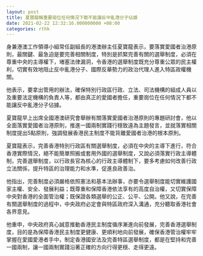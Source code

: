```yaml
---
layout: post
title: 夏寶龍稱重要崗位任何情況下都不能讓反中亂港分子佔據
date: 2021-02-22 12:32:16.000000000 +08:00
categories: rthk
---
```


身兼港澳工作領導小組常任副組長的港澳辦主任夏寶龍表示，要落實愛國者治港原則，最關鍵、最急迫是要完善相關制度，特別是抓緊完善有關的選舉制度，必須在尊重中央的主導權下，堵塞法律漏洞，令香港的選舉制度既充分尊重公眾的民主權利，切實有效地阻止反中亂港分子、國際反華勢力的政治代理人進入特區政權機關。

他表示，要拿出管用的辦法，確保特別行政區行政、立法、司法機構的組成人員以及重要法定機構的負責人等，都由真正的愛國者擔任，重要崗位在任何情況下都不能讓反中亂港分子佔據。

夏寶龍早上出席全國港澳研究會舉辦有關落實愛國者治港原則的專題研討會，他以全面落實愛國者治港原則，推進一國兩制實踐行穩致遠為主題發言，並就落實相關制度提出5點原則，強調發展香港民主制度不能背離愛國者治港的根本原則。

夏寶龍表示，完善香港特別行政區有關選舉制度，必須在中央的主導下進行，符合香港實際情況，絕不能簡單照搬或套用外國的選舉制度，又說必須落實行政主導體制，完善選舉制度，以行政長官為核心的行政主導體制下，要多考慮如何改善行政立法關係，提升特區的治理能力和水準，促進良政善治。

他指出，完善制度必須嚴格依照憲法和基本法辦事，亦要令選舉制度能切實維護國家主權、安全、發展利益；既尊重和保障香港依法享有的高度自治權，又切實保障中央對香港的全面管治權；既保證各類選舉的公正、公平、公開。他又說，在完善有關選舉制度的過程中，中央政府必定會與特區政府深入溝通，充分聽取香港社會各界意見。

他重申，中央政府真心誠意推動香港民主制度循序漸進向前發展，完善香港選舉制度，目的是為保障香港民主制度更健康、更順利地向前發展，確保香港管治權牢牢掌握在愛國愛港者手中，制定香港國安法及完善特區選舉制度，都是在堅持和完善一國兩制，讓一國兩制實踐沿著正確的方向行得更穩、走得更遠。
